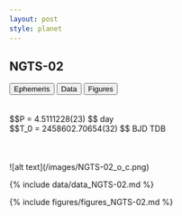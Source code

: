 ```yaml
---
layout: post
style: planet
---
```

<script src="../js/planets.js"></script>

## NGTS-02

<!-- Tab links -->
<div class="tab">
<button class="tablinks" onclick="openCity(event, 'Ephemeris')">Ephemeris</button>
<button class="tablinks" onclick="openCity(event, 'Data')">Data</button>
<button class="tablinks" onclick="openCity(event, 'Figures')">Figures</button>
</div>

<!-- Tab content -->
<div id="Ephemeris" class="tabcontent" markdown="1">
<br/><br/>
$$P = 4.5111228(23) $$ day <br/>
$$T_0 = 2458602.70654(32) $$ BJD TDB
<br/><br/>
<br/><br/>
![alt text](/images/NGTS-02_o_c.png)
</div>


<div id="Data" class="tabcontent" markdown="1">

{% include data/data_NGTS-02.md %}

</div>

<div id="Figures" class="tabcontent" markdown="1">
{% include figures/figures_NGTS-02.md %}
</div>


<script src="../js/tabs.js"></script>


